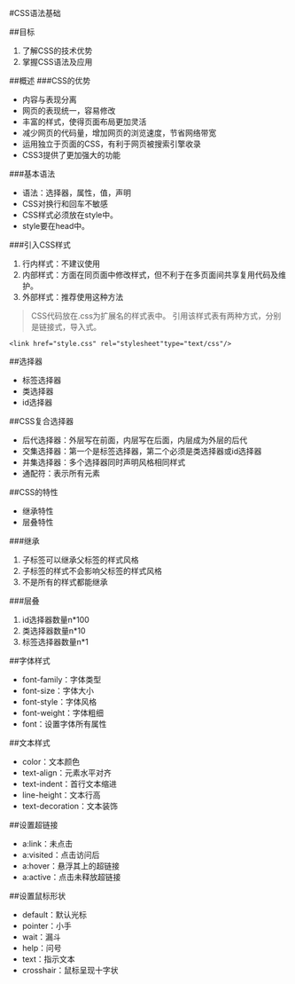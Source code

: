#CSS语法基础

##目标
1. 了解CSS的技术优势
2. 掌握CSS语法及应用

##概述
###CSS的优势
* 内容与表现分离
* 网页的表现统一，容易修改
* 丰富的样式，使得页面布局更加灵活
* 减少网页的代码量，增加网页的浏览速度，节省网络带宽
* 运用独立于页面的CSS，有利于网页被搜索引擎收录
* CSS3提供了更加强大的功能

###基本语法
* 语法：选择器，属性，值，声明
* CSS对换行和回车不敏感
* CSS样式必须放在style中。
* style要在head中。

###引入CSS样式
1. 行内样式：不建议使用
2. 内部样式：方面在同页面中修改样式，但不利于在多页面间共享复用代码及维护。
3. 外部样式：推荐使用这种方法

> CSS代码放在.css为扩展名的样式表中。
> 引用该样式表有两种方式，分别是链接式，导入式。
```
<link href="style.css" rel="stylesheet"type="text/css"/>
```

##选择器
* 标签选择器
* 类选择器
* id选择器

##CSS复合选择器
* 后代选择器：外层写在前面，内层写在后面，内层成为外层的后代
* 交集选择器：第一个是标签选择器，第二个必须是类选择器或id选择器
* 并集选择器：多个选择器同时声明风格相同样式
* 通配符：表示所有元素


##CSS的特性
* 继承特性
* 层叠特性

###继承
1. 子标签可以继承父标签的样式风格
2. 子标签的样式不会影响父标签的样式风格
3. 不是所有的样式都能继承

###层叠
1. id选择器数量n*100
2. 类选择器数量n*10
3. 标签选择器数量n*1


##字体样式
* font-family：字体类型
* font-size：字体大小
* font-style：字体风格
* font-weight：字体粗细
* font：设置字体所有属性

##文本样式
* color：文本颜色
* text-align：元素水平对齐
* text-indent：首行文本缩进
* line-height：文本行高
* text-decoration：文本装饰

##设置超链接
* a:link：未点击
* a:visited：点击访问后
* a:hover：悬浮其上的超链接
* a:active：点击未释放超链接

##设置鼠标形状
* default：默认光标
* pointer：小手
* wait：漏斗
* help：问号
* text：指示文本
* crosshair：鼠标呈现十字状